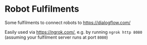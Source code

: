 # Robot Fulfilments

Some fulfilments to connect robots to https://dialogflow.com/

Easily used via https://ngrok.com/, e.g. by running `ngrok http 8080` (assuming your fulfilment server runs at port `8080`)

